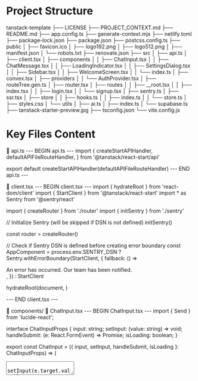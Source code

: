 
# Project Structure
tanstack-template
├── LICENSE
├── PROJECT_CONTEXT.md
├── README.md
├── app.config.ts
├── generate-context.mjs
├── netlify.toml
├── package-lock.json
├── package.json
├── postcss.config.ts
├── public
│   ├── favicon.ico
│   ├── logo192.png
│   ├── logo512.png
│   ├── manifest.json
│   └── robots.txt
├── renovate.json
├── src
│   ├── api.ts
│   ├── client.tsx
│   ├── components
│   │   ├── ChatInput.tsx
│   │   ├── ChatMessage.tsx
│   │   ├── LoadingIndicator.tsx
│   │   ├── SettingsDialog.tsx
│   │   ├── Sidebar.tsx
│   │   ├── WelcomeScreen.tsx
│   │   └── index.ts
│   ├── convex.tsx
│   ├── providers
│   │   └── AuthProvider.tsx
│   ├── routeTree.gen.ts
│   ├── router.tsx
│   ├── routes
│   │   ├── __root.tsx
│   │   ├── index.tsx
│   │   ├── login.tsx
│   │   └── signup.tsx
│   ├── sentry.ts
│   ├── ssr.tsx
│   ├── store
│   │   ├── hooks.ts
│   │   ├── index.ts
│   │   └── store.ts
│   ├── styles.css
│   └── utils
│       ├── ai.ts
│       ├── index.ts
│       └── supabase.ts
├── tanstack-starter-preview.jpg
├── tsconfig.json
└── vite.config.js


# Key Files Content
📄 api.ts
--- BEGIN api.ts ---
import {
  createStartAPIHandler,
  defaultAPIFileRouteHandler,
} from '@tanstack/react-start/api'

export default createStartAPIHandler(defaultAPIFileRouteHandler)
--- END api.ts ---

📄 client.tsx
--- BEGIN client.tsx ---
import { hydrateRoot } from 'react-dom/client'
import { StartClient } from '@tanstack/react-start'
import * as Sentry from '@sentry/react'

import { createRouter } from './router'
import { initSentry } from './sentry'

// Initialize Sentry (will be skipped if DSN is not defined)
initSentry()

const router = createRouter()

// Check if Sentry DSN is defined before creating error boundary
const AppComponent = process.env.SENTRY_DSN
  ? Sentry.withErrorBoundary(StartClient, {
      fallback: () => <div>An error has occurred. Our team has been notified.</div>,
    })
  : StartClient

hydrateRoot(document, <AppComponent router={router} />)

--- END client.tsx ---

📁 components/
  📄 ChatInput.tsx
  --- BEGIN ChatInput.tsx ---
import { Send } from 'lucide-react';

interface ChatInputProps {
  input: string;
  setInput: (value: string) => void;
  handleSubmit: (e: React.FormEvent) => Promise<void>;
  isLoading: boolean;
}

export const ChatInput = ({ 
  input, 
  setInput, 
  handleSubmit, 
  isLoading 
}: ChatInputProps) => (
  <div className="absolute bottom-0 right-0 border-t left-64 bg-gray-900/80 backdrop-blur-sm border-orange-500/10">
    <div className="w-full max-w-3xl px-4 py-3 mx-auto">
      <form onSubmit={handleSubmit}>
        <div className="relative">
          <textarea
            value={input}
            onChange={(e) => setInput(e.target.value)}
            onKeyDown={(e) => {
              if (e.key === 'Enter' && !e.shiftKey) {
                e.preventDefault()
                handleSubmit(e)
              }
            }}
            placeholder="Type something clever (or don't, we won't judge)..."
            className="w-full py-3 pl-4 pr-12 overflow-hidden text-sm text-white placeholder-gray-400 border rounded-lg shadow-lg resize-none border-orange-500/20 bg-gray-800/50 focus:outline-none focus:ring-2 focus:ring-orange-500/50 focus:border-transparent"
            rows={1}
            style={{ minHeight: '44px', maxHeight: '200px' }}
            onInput={(e) => {
              const target = e.target as HTMLTextAreaElement
              target.style.height = 'auto'
              target.style.height =
                Math.min(target.scrollHeight, 200) + 'px'
            }}
          />
          <button
            type="submit"
            disabled={!input.trim() || isLoading}
            className="absolute p-2 text-orange-500 transition-colors -translate-y-1/2 right-2 top-1/2 hover:text-orange-400 disabled:text-gray-500 focus:outline-none"
          >
            <Send className="w-4 h-4" />
          </button>
        </div>
      </form>
    </div>
  </div>
); 
  --- END ChatInput.tsx ---

  📄 ChatMessage.tsx
  --- BEGIN ChatMessage.tsx ---
import ReactMarkdown from 'react-markdown'
import rehypeRaw from 'rehype-raw'
import rehypeSanitize from 'rehype-sanitize'
import rehypeHighlight from 'rehype-highlight'
import type { Message } from '../utils/ai'

export const ChatMessage = ({ message }: { message: Message }) => (
  <div
    className={`py-6 ${
      message.role === 'assistant'
        ? 'bg-gradient-to-r from-orange-500/5 to-red-600/5'
        : 'bg-transparent'
    }`}
  >
    <div className="flex items-start w-full max-w-3xl gap-4 mx-auto">
      {message.role === 'assistant' ? (
        <div className="flex items-center justify-center flex-shrink-0 w-8 h-8 ml-4 text-sm font-medium text-white rounded-lg bg-gradient-to-r from-orange-500 to-red-600">
          AI
        </div>
      ) : (
        <div className="flex items-center justify-center flex-shrink-0 w-8 h-8 text-sm font-medium text-white bg-gray-700 rounded-lg">
          Y
        </div>
      )}
      <div className="flex-1 min-w-0 mr-4">
        <ReactMarkdown
          className="prose dark:prose-invert max-w-none"
          rehypePlugins={[
            rehypeRaw,
            rehypeSanitize,
            rehypeHighlight,
          ]}
        >
          {message.content}
        </ReactMarkdown>
      </div>
    </div>
  </div>
); 
  --- END ChatMessage.tsx ---

  📄 index.ts
  --- BEGIN index.ts ---
export { ChatMessage } from './ChatMessage';
export { LoadingIndicator } from './LoadingIndicator';
export { ChatInput } from './ChatInput';
export { Sidebar } from './Sidebar';
export { WelcomeScreen } from './WelcomeScreen';
export { SettingsDialog } from './SettingsDialog'; 
  --- END index.ts ---

  📄 LoadingIndicator.tsx
  --- BEGIN LoadingIndicator.tsx ---
export const LoadingIndicator = () => (
  <div className="px-6 py-6 bg-gradient-to-r from-orange-500/5 to-red-600/5">
    <div className="flex items-start w-full max-w-3xl gap-4 mx-auto">
      <div className="relative flex-shrink-0 w-8 h-8">
        <div className="absolute inset-0 rounded-lg bg-gradient-to-r from-orange-500 via-red-500 to-orange-500 animate-[spin_2s_linear_infinite]"></div>
        <div className="absolute inset-[2px] rounded-lg bg-gray-900 flex items-center justify-center">
          <div className="relative flex items-center justify-center w-full h-full rounded-lg bg-gradient-to-r from-orange-500 to-red-600">
            <div className="absolute inset-0 rounded-lg bg-gradient-to-r from-orange-500 to-red-600 animate-pulse"></div>
            <span className="relative z-10 text-sm font-medium text-white">
              AI
            </span>
          </div>
        </div>
      </div>
      <div className="flex items-center gap-3">
        <div className="text-lg font-medium text-gray-400">
          Thinking
        </div>
        <div className="flex gap-2">
          <div
            className="w-2 h-2 rounded-full bg-orange-500 animate-[bounce_0.8s_infinite]"
            style={{ animationDelay: '0ms' }}
          ></div>
          <div
            className="w-2 h-2 rounded-full bg-orange-500 animate-[bounce_0.8s_infinite]"
            style={{ animationDelay: '200ms' }}
          ></div>
          <div
            className="w-2 h-2 rounded-full bg-orange-500 animate-[bounce_0.8s_infinite]"
            style={{ animationDelay: '400ms' }}
          ></div>
        </div>
      </div>
    </div>
  </div>
); 
  --- END LoadingIndicator.tsx ---

  📄 SettingsDialog.tsx
  --- BEGIN SettingsDialog.tsx ---
// 📄 components/SettingsDialog.tsx
import { useState, useEffect } from 'react'
import { PlusCircle, Trash2 } from 'lucide-react'
import { usePrompts, useSettings } from '../store/hooks' // Импортируем новые хуки
import { actions, type UserSettings } from '../store' // Нужны actions для мгновенного обновления UI

interface SettingsDialogProps {
  isOpen: boolean
  onClose: () => void
}

export function SettingsDialog({ isOpen, onClose }: SettingsDialogProps) {
  const [promptForm, setPromptForm] = useState({ name: '', content: '' })
  const [isAddingPrompt, setIsAddingPrompt] = useState(false)

  // --- ИЗМЕНЕНИЯ: Используем новые хуки ---
  const { prompts, createPrompt, deletePrompt, setPromptActive, loadPrompts } = usePrompts();
  const { settings, updateSettings, loadSettings } = useSettings();

  // Загружаем данные при открытии диалога
  useEffect(() => {
    if (isOpen) {
      loadPrompts();
      loadSettings();
    }
  }, [isOpen, loadPrompts, loadSettings]);

  const handleAddPrompt = async () => {
    if (!promptForm.name.trim() || !promptForm.content.trim()) return
    await createPrompt(promptForm.name, promptForm.content)
    setPromptForm({ name: '', content: '' })
    setIsAddingPrompt(false)
  }

  const handleClose = () => {
    onClose()
    setIsAddingPrompt(false)
    setPromptForm({ name: '', content: '' })
  }

  // --- ИЗМЕНЕНИЕ: Ждем загрузки настроек ---
  if (!isOpen || !settings) return null

  return (
    <div className="fixed inset-0 z-50 flex items-center justify-center bg-black/50 backdrop-blur-sm" onClick={(e) => {
      if (e.target === e.currentTarget) handleClose()
    }}>
      <div className="bg-gray-800 rounded-lg shadow-xl max-w-2xl w-full mx-4 max-h-[90vh] overflow-y-auto" onClick={e => e.stopPropagation()}>
        <div className="p-6">
          <div className="flex items-center justify-between mb-4">
            <h2 className="text-2xl font-semibold text-white">Settings</h2>
            <button onClick={handleClose} className="text-gray-400 hover:text-white focus:outline-none">
              <svg className="w-6 h-6" fill="none" stroke="currentColor" viewBox="0 0 24 24"><path strokeLinecap="round" strokeLinejoin="round" strokeWidth={2} d="M6 18L18 6M6 6l12 12" /></svg>
            </button>
          </div>
          
          <div className="space-y-6">
            {/* --- НОВЫЙ БЛОК: ОБЩИЕ НАСТРОЙКИ --- */}
            <div className="space-y-4">
                <h3 className="text-lg font-medium text-white">General Settings</h3>
                <div className="p-3 rounded-lg bg-gray-700/50">
                <label htmlFor="model-select" className="block text-sm font-medium text-gray-300 mb-2">AI Model</label>
                <select
                    id="model-select"
                    value={settings.model}
                    onChange={(e) => updateSettings({ model: e.target.value as UserSettings['model'] })}
                    className="w-full px-3 py-2 text-sm text-white bg-gray-700 border border-gray-600 rounded-lg focus:border-orange-500 focus:ring-1 focus:ring-orange-500"
                >
                    <option value="gemini-1.5-flash">Gemini 2.5 Flash (Fast & Cost-Effective)</option>
                    <option value="gemini-1.5-pro">Gemini 2.5 Pro (Advanced & Powerful)</option>
                </select>
                </div>
                <div className="p-3 rounded-lg bg-gray-700/50">
                <label htmlFor="system-instruction" className="block text-sm font-medium text-gray-300 mb-2">System Instruction</label>
                <textarea
                    id="system-instruction"
                    value={settings.system_instruction}
                    onChange={(e) => actions.setSettings({ ...settings, system_instruction: e.target.value })}
                    onBlur={(e) => updateSettings({ system_instruction: e.target.value })}
                    placeholder="e.g., You are a helpful assistant that speaks like a pirate."
                    className="w-full h-32 px-3 py-2 text-sm text-white bg-gray-700 border border-gray-600 rounded-lg focus:border-orange-500 focus:ring-1 focus:ring-orange-500"
                />
                <p className="text-xs text-gray-400 mt-1">This is the base instruction for the AI. An active prompt (if any) will be added to this.</p>
                </div>
            </div>

            {/* Prompts Management */}
            <div className="space-y-2">
              <div className="flex items-center justify-between mb-4">
                <h3 className="text-lg font-medium text-white">Custom Prompts</h3>
                <button onClick={() => setIsAddingPrompt(true)} className="flex items-center gap-2 px-3 py-1.5 text-sm font-medium text-white bg-gradient-to-r from-orange-500 to-red-600 rounded-lg hover:opacity-90 focus:outline-none focus:ring-2 focus:ring-orange-500">
                  <PlusCircle className="w-4 h-4" /> Add Prompt
                </button>
              </div>

              {isAddingPrompt && ( /* ...форма добавления промпта без изменений в JSX... */
                <div className="p-3 mb-4 space-y-3 rounded-lg bg-gray-700/50">
                  <input type="text" value={promptForm.name} onChange={(e) => setPromptForm(prev => ({ ...prev, name: e.target.value }))} placeholder="Prompt name..." className="w-full px-3 py-2 text-sm text-white bg-gray-700 border border-gray-600 rounded-lg focus:border-orange-500 focus:ring-1 focus:ring-orange-500" />
                  <textarea value={promptForm.content} onChange={(e) => setPromptForm(prev => ({ ...prev, content: e.target.value }))} placeholder="Enter prompt content..." className="w-full h-32 px-3 py-2 text-sm text-white bg-gray-700 border border-gray-600 rounded-lg focus:border-orange-500 focus:ring-1 focus:ring-orange-500" />
                  <div className="flex justify-end gap-2">
                    <button onClick={() => setIsAddingPrompt(false)} className="px-3 py-1.5 text-sm font-medium text-gray-300 hover:text-white focus:outline-none">Cancel</button>
                    <button onClick={handleAddPrompt} className="px-3 py-1.5 text-sm font-medium text-white bg-gradient-to-r from-orange-500 to-red-600 rounded-lg hover:opacity-90 focus:outline-none focus:ring-2 focus:ring-orange-500">Save Prompt</button>
                  </div>
                </div>
              )}

              <div className="space-y-2">
                {prompts.map((prompt) => (
                  <div key={prompt.id} className="flex items-center justify-between p-3 rounded-lg bg-gray-700/50">
                    <div className="flex-1 min-w-0 mr-4">
                      <h4 className="text-sm font-medium text-white truncate">{prompt.name}</h4>
                      <p className="text-xs text-gray-400 truncate">{prompt.content}</p>
                    </div>
                    <div className="flex items-center gap-2">
                      <label className="relative inline-flex items-center cursor-pointer">
                        <input type="checkbox" className="sr-only peer" checked={prompt.is_active} onChange={() => setPromptActive(prompt.id, !prompt.is_active)} />
                        <div className="w-11 h-6 bg-gray-700 peer-focus:outline-none rounded-full peer peer-checked:after:translate-x-full rtl:peer-checked:after:-translate-x-full peer-checked:after:border-white after:content-[''] after:absolute after:top-[2px] after:start-[2px] after:bg-white after:border-gray-300 after:border after:rounded-full after:h-5 after:w-5 after:transition-all peer-checked:bg-orange-500"></div>
                      </label>
                      <button onClick={() => deletePrompt(prompt.id)} className="p-1 text-gray-400 hover:text-red-500">
                        <Trash2 className="w-4 h-4" />
                      </button>
                    </div>
                  </div>
                ))}
              </div>
              <p className="text-xs text-gray-400">Manage custom prompts. Activating one will automatically deactivate others.</p>
            </div>
          </div>

          <div className="flex justify-end gap-3 mt-6">
            <button onClick={handleClose} className="px-4 py-2 text-sm font-medium text-white rounded-lg bg-gradient-to-r from-orange-500 to-red-600 hover:opacity-90 focus:outline-none focus:ring-2 focus:ring-orange-500">Close</button>
          </div>
        </div>
      </div>
    </div>
  )
}
  --- END SettingsDialog.tsx ---

  📄 Sidebar.tsx
  --- BEGIN Sidebar.tsx ---
import { PlusCircle, MessageCircle, Trash2, Edit2 } from 'lucide-react';

interface SidebarProps {
  conversations: Array<{ id: string; title: string }>;
  currentConversationId: string | null;
  handleNewChat: () => void;
  setCurrentConversationId: (id: string) => void;
  handleDeleteChat: (id: string) => void;
  editingChatId: string | null;
  setEditingChatId: (id: string | null) => void;
  editingTitle: string;
  setEditingTitle: (title: string) => void;
  handleUpdateChatTitle: (id: string, title: string) => void;
}

export const Sidebar = ({ 
  conversations, 
  currentConversationId, 
  handleNewChat, 
  setCurrentConversationId, 
  handleDeleteChat, 
  editingChatId, 
  setEditingChatId, 
  editingTitle, 
  setEditingTitle, 
  handleUpdateChatTitle 
}: SidebarProps) => (
  <div className="flex flex-col w-64 bg-gray-800 border-r border-gray-700">
    <div className="p-4 border-b border-gray-700">
      <button
        onClick={handleNewChat}
        className="flex items-center justify-center w-full gap-2 px-3 py-2 text-sm font-medium text-white rounded-lg bg-gradient-to-r from-orange-500 to-red-600 hover:opacity-90 focus:outline-none focus:ring-2 focus:ring-orange-500"
      >
        <PlusCircle className="w-4 h-4" />
        New Chat
      </button>
    </div>

    {/* Chat List */}
    <div className="flex-1 overflow-y-auto">
      {conversations.map((chat) => (
        <div
          key={chat.id}
          className={`group flex items-center gap-3 px-3 py-2 cursor-pointer hover:bg-gray-700/50 ${
            chat.id === currentConversationId ? 'bg-gray-700/50' : ''
          }`}
          onClick={() => setCurrentConversationId(chat.id)}
        >
          <MessageCircle className="w-4 h-4 text-gray-400" />
          {editingChatId === chat.id ? (
            <input
              type="text"
              value={editingTitle}
              onChange={(e) => setEditingTitle(e.target.value)}
              onFocus={(e) => e.target.select()}
              onBlur={() => {
                if (editingTitle.trim()) {
                  handleUpdateChatTitle(chat.id, editingTitle)
                }
                setEditingChatId(null)
                setEditingTitle('')
              }}
              onKeyDown={(e) => {
                if (e.key === 'Enter' && editingTitle.trim()) {
                  handleUpdateChatTitle(chat.id, editingTitle)
                } else if (e.key === 'Escape') {
                  setEditingChatId(null)
                  setEditingTitle('')
                }
              }}
              className="flex-1 text-sm text-white bg-transparent focus:outline-none"
              autoFocus
            />
          ) : (
            <span className="flex-1 text-sm text-gray-300 truncate">
              {chat.title}
            </span>
          )}
          <div className="items-center hidden gap-1 group-hover:flex">
            <button
              onClick={(e) => {
                e.stopPropagation()
                setEditingChatId(chat.id)
                setEditingTitle(chat.title)
              }}
              className="p-1 text-gray-400 hover:text-white"
            >
              <Edit2 className="w-3 h-3" />
            </button>
            <button
              onClick={(e) => {
                e.stopPropagation()
                handleDeleteChat(chat.id)
              }}
              className="p-1 text-gray-400 hover:text-red-500"
            >
              <Trash2 className="w-3 h-3" />
            </button>
          </div>
        </div>
      ))}
    </div>
  </div>
); 
  --- END Sidebar.tsx ---

  📄 WelcomeScreen.tsx
  --- BEGIN WelcomeScreen.tsx ---
import { Send } from 'lucide-react';

interface WelcomeScreenProps {
  input: string;
  setInput: (value: string) => void;
  handleSubmit: (e: React.FormEvent) => Promise<void>;
  isLoading: boolean;
}

export const WelcomeScreen = ({ 
  input, 
  setInput, 
  handleSubmit, 
  isLoading 
}: WelcomeScreenProps) => (
  <div className="flex items-center justify-center flex-1 px-4">
    <div className="w-full max-w-3xl mx-auto text-center">
      <h1 className="mb-4 text-6xl font-bold text-transparent uppercase bg-gradient-to-r from-orange-500 to-red-600 bg-clip-text">
        <span className="text-white">AI</span> Chat
      </h1>
      <p className="w-2/3 mx-auto mb-6 text-lg text-gray-400">
        Вы можете спросить меня о чем угодно, у меня может быть хороший ответ,
         а может и не быть, но вы все равно можете спросить.
      </p>
      <form onSubmit={handleSubmit}>
        <div className="relative max-w-xl mx-auto">
          <textarea
            value={input}
            onChange={(e) => setInput(e.target.value)}
            onKeyDown={(e) => {
              if (e.key === 'Enter' && !e.shiftKey) {
                e.preventDefault()
                handleSubmit(e)
              }
            }}
            placeholder="Напишите что-нибудь умное (или не пишите, мы не будем судить)..."
            className="w-full py-3 pl-4 pr-12 overflow-hidden text-sm text-white placeholder-gray-400 border rounded-lg resize-none border-orange-500/20 bg-gray-800/50 focus:outline-none focus:ring-2 focus:ring-orange-500/50 focus:border-transparent"
            rows={1}
            style={{ minHeight: '88px' }}
          />
          <button
            type="submit"
            disabled={!input.trim() || isLoading}
            className="absolute p-2 text-orange-500 transition-colors -translate-y-1/2 right-2 top-1/2 hover:text-orange-400 disabled:text-gray-500 focus:outline-none"
          >
            <Send className="w-4 h-4" />
          </button>
        </div>
      </form>
    </div>
  </div>
); 
  --- END WelcomeScreen.tsx ---

📄 convex.tsx
--- BEGIN convex.tsx ---
import type { ReactNode } from 'react';
import { ConvexProvider, ConvexReactClient } from 'convex/react';

// Get the Convex URL from environment variables
const convexUrl = import.meta.env.VITE_CONVEX_URL as string | undefined;

// Initialize the Convex client only if URL is provided
const convex = convexUrl ? new ConvexReactClient(convexUrl) : null;

export function ConvexClientProvider({ children }: { children: ReactNode }) {
  // If no Convex URL is provided, just render the children without the ConvexProvider
  if (!convex) {
    console.warn('No Convex URL provided. Skipping Convex integration.');
    return <>{children}</>;
  }
  
  // Otherwise, wrap children with ConvexProvider
  return <ConvexProvider client={convex}>{children}</ConvexProvider>;
}
--- END convex.tsx ---

📁 providers/
  📄 AuthProvider.tsx
  --- BEGIN AuthProvider.tsx ---
import { createContext, useContext, useEffect, useState } from 'react'
import { supabase } from '../utils/supabase'
import type { AuthChangeEvent, Session, User } from '@supabase/supabase-js'

type AuthContextType = {
  user: User | null;
  session: Session | null;
  isLoading: boolean;
};

const AuthContext = createContext<AuthContextType>({
  user: null,
  session: null,
  isLoading: true,
});

export function AuthProvider({ children }: { children: React.ReactNode }) {
  const [user, setUser] = useState<User | null>(null)
  const [session, setSession] = useState<Session | null>(null)
  const [isLoading, setIsLoading] = useState(true)

  useEffect(() => {
    const { data: { subscription } } = supabase.auth.onAuthStateChange(
      (_event: AuthChangeEvent, session: Session | null) => {
        setSession(session)
        setUser(session?.user ?? null)
        setIsLoading(false)
      }
    );

    // Получаем начальную сессию
    supabase.auth.getSession().then(({ data: { session } }) => {
        setSession(session)
        setUser(session?.user ?? null)
        setIsLoading(false)
    })

    return () => {
      subscription.unsubscribe();
    };
  }, []);

  const value = {
    user,
    session,
    isLoading,
  };

  return <AuthContext.Provider value={value}>{children}</AuthContext.Provider>;
}

export const useAuth = () => {
  const context = useContext(AuthContext);
  if (context === undefined) {
    throw new Error('useAuth must be used within an AuthProvider');
  }
  return context;
};
  --- END AuthProvider.tsx ---

📄 router.tsx
--- BEGIN router.tsx ---
import { createRouter as createTanstackRouter } from '@tanstack/react-router'

// Import the generated route tree
import { routeTree } from './routeTree.gen'

import './styles.css'

// Create a new router instance
export const createRouter = () => {
  const router = createTanstackRouter({
    routeTree,
    scrollRestoration: true,
  })
  return router
}

const router = createRouter()

// Register the router instance for type safety
declare module '@tanstack/react-router' {
  interface Register {
    router: typeof router
  }
}

--- END router.tsx ---

📁 routes/
  📄 index.tsx
  --- BEGIN index.tsx ---
// 📄 routes/index.tsx
import { createFileRoute, redirect, useNavigate } from '@tanstack/react-router'
import { useEffect, useState, useRef, useCallback, useMemo } from 'react'
import { Settings } from 'lucide-react'
import {
  SettingsDialog,
  ChatMessage,
  LoadingIndicator,
  ChatInput,
  Sidebar,
  WelcomeScreen,
} from '../components'
import { useConversations, usePrompts, useSettings, useAppState } from '../store'
import { genAIResponse, type Message } from '../utils'
import { supabase } from '../utils/supabase'
import { useAuth } from '../providers/AuthProvider'

// --- Защита маршрута (без изменений) ---
export const Route = createFileRoute('/')({
  beforeLoad: async () => {
    const { data: { session } } = await supabase.auth.getSession()
    if (!session) { throw redirect({ to: '/login' }) }
  },
  component: Home,
})

function Home() {
  const navigate = useNavigate()
  const { user } = useAuth()

  const { conversations, loadConversations, createNewConversation, updateConversationTitle, deleteConversation, addMessage, setCurrentConversationId, currentConversationId, currentConversation } = useConversations()
  const { isLoading, setLoading } = useAppState()
  const { settings, loadSettings } = useSettings()
  const { activePrompt, loadPrompts } = usePrompts()

  useEffect(() => {
    if (user) {
      loadConversations()
      loadPrompts()
      loadSettings()
    }
  }, [user, loadConversations, loadPrompts, loadSettings])

  const messages = useMemo(() => currentConversation?.messages || [], [currentConversation])
  
  const [input, setInput] = useState('')
  const [editingChatId, setEditingChatId] = useState<string | null>(null)
  const [editingTitle, setEditingTitle] = useState('')
  const [isSettingsOpen, setIsSettingsOpen] = useState(false)
  const messagesContainerRef = useRef<HTMLDivElement>(null)
  const [pendingMessage, setPendingMessage] = useState<Message | null>(null)
  const [error, setError] = useState<string | null>(null)

  const scrollToBottom = useCallback(() => {
    if (messagesContainerRef.current) {
      messagesContainerRef.current.scrollTop = messagesContainerRef.current.scrollHeight
    }
  }, [])
  
  useEffect(() => { scrollToBottom() }, [messages, isLoading, scrollToBottom])
  
  const createTitleFromInput = useCallback((text: string) => {
    const words = text.trim().split(/\s+/)
    const firstThreeWords = words.slice(0, 3).join(' ')
    return firstThreeWords + (words.length > 3 ? '...' : '')
  }, [])

  const processAIResponse = useCallback(
    async (conversationId: string, userMessage: Message) => {
      if (!settings) {
        setError("User settings not loaded. Please try again.");
        return;
      }

      try {
        const response = await genAIResponse({
          data: {
            messages: [...messages, userMessage],
            model: settings.model,
            mainSystemInstruction: settings.system_instruction,
            activePromptContent: activePrompt?.content,
          },
        })

        if (!response.body) throw new Error('No response body')

        const reader = response.body.getReader()
        const decoder = new TextDecoder()
        let done = false
        let newMessage: Message = { id: (Date.now() + 1).toString(), role: 'assistant' as const, content: '' }
        while (!done) {
          const { value, done: readerDone } = await reader.read()
          done = readerDone
          if (value) {
            const rawText = decoder.decode(value, { stream: true })
            rawText.replace(/}\{/g, '}\n{').split('\n').forEach((chunkStr) => {
              if (chunkStr) {
                try {
                  const parsed = JSON.parse(chunkStr)
                  if (parsed.text) {
                    newMessage = { ...newMessage, content: newMessage.content + parsed.text, }
                    setPendingMessage({ ...newMessage })
                  }
                } catch (e) { /* ignore */ }
              }
            })
          }
        }
        setPendingMessage(null)
        if (newMessage.content.trim()) { await addMessage(conversationId, newMessage) }
        
      } catch (error) {
        console.error('Error in AI response:', error)
        const errorMessage: Message = { id: (Date.now() + 1).toString(), role: 'assistant' as const, content: 'Sorry, I encountered an error generating a response.' }
        await addMessage(conversationId, errorMessage)
      }
    },
    [messages, addMessage, settings, activePrompt],
  )

  // --- ИСПРАВЛЕННАЯ ФУНКЦИЯ handleSubmit ---
  const handleSubmit = useCallback(
    async (e: React.FormEvent) => {
      e.preventDefault()
      if (!input.trim() || isLoading) return

      const currentInput = input
      setInput('')
      setLoading(true)
      setError(null)

      const conversationTitle = createTitleFromInput(currentInput)
      const userMessage: Message = {
        id: Date.now().toString(),
        role: 'user' as const,
        content: currentInput.trim(),
      }

      try {
        let conversationId = currentConversationId

        // Если это новый чат
        if (!conversationId) {
          const newConvId = await createNewConversation(conversationTitle)
          if (newConvId) {
            conversationId = newConvId
          }
        }
        
        // --- ИСПРАВЛЕНИЕ ---
        // Добавляем проверку, что ID чата существует, прежде чем продолжать
        if (!conversationId) {
          throw new Error('Failed to create or find conversation ID.')
        }

        // Теперь мы уверены, что conversationId - это строка
        await addMessage(conversationId, userMessage)
        await processAIResponse(conversationId, userMessage)

      } catch (error) {
        console.error('Error in handleSubmit:', error)
        setError(error instanceof Error ? error.message : 'An unexpected error occurred.')
      } finally {
        setLoading(false)
      }
    },
    [
      input,
      isLoading,
      currentConversationId,
      createNewConversation,
      addMessage,
      processAIResponse,
      setLoading,
      createTitleFromInput,
    ],
  )

  const handleNewChat = useCallback(() => { setCurrentConversationId(null) }, [setCurrentConversationId])
  const handleDeleteChat = useCallback(async (id: string) => { await deleteConversation(id) }, [deleteConversation])
  const handleUpdateChatTitle = useCallback(async (id: string, title: string) => { await updateConversationTitle(id, title); setEditingChatId(null); setEditingTitle(''); }, [updateConversationTitle])
  const handleLogout = async () => { await supabase.auth.signOut(); navigate({ to: '/login' }) }

  return (
    <div className="relative flex h-screen bg-gray-900">
      <div className="absolute z-50 top-5 right-5 flex gap-2">
        <button onClick={handleLogout} className="px-3 py-2 text-sm text-white bg-gray-700 rounded-lg hover:bg-gray-600">Logout</button>
        <button onClick={() => setIsSettingsOpen(true)} className="flex items-center justify-center w-10 h-10 text-white transition-opacity rounded-full bg-gradient-to-r from-orange-500 to-red-600 hover:opacity-90 focus:outline-none focus:ring-2 focus:ring-orange-500"><Settings className="w-5 h-5" /></button>
      </div>

      <Sidebar conversations={conversations} currentConversationId={currentConversationId} handleNewChat={handleNewChat} setCurrentConversationId={setCurrentConversationId} handleDeleteChat={handleDeleteChat} editingChatId={editingChatId} setEditingChatId={setEditingChatId} editingTitle={editingTitle} setEditingTitle={setEditingTitle} handleUpdateChatTitle={handleUpdateChatTitle} />

      <div className="flex flex-col flex-1">
        {error && <p className="w-full max-w-3xl p-4 mx-auto font-bold text-orange-500">{error}</p>}
        {currentConversationId ? (
          <>
            <div ref={messagesContainerRef} className="flex-1 pb-24 overflow-y-auto">
              <div className="w-full max-w-3xl px-4 mx-auto">
                {[...messages, pendingMessage].filter((message): message is Message => message !== null).map((message) => <ChatMessage key={message.id} message={message} />)}
                {isLoading && <LoadingIndicator />}
              </div>
            </div>
            <ChatInput input={input} setInput={setInput} handleSubmit={handleSubmit} isLoading={isLoading} />
          </>
        ) : (
          <WelcomeScreen input={input} setInput={setInput} handleSubmit={handleSubmit} isLoading={isLoading} />
        )}
      </div>

      <SettingsDialog isOpen={isSettingsOpen} onClose={() => setIsSettingsOpen(false)} />
    </div>
  )
}
  --- END index.tsx ---

  📄 login.tsx
  --- BEGIN login.tsx ---
import { createFileRoute, useNavigate, Link } from '@tanstack/react-router'
import { useState } from 'react'
import { supabase } from '../utils/supabase'

export const Route = createFileRoute('/login')({
  component: LoginComponent,
})

function LoginComponent() {
  const navigate = useNavigate()
  const [email, setEmail] = useState('')
  const [password, setPassword] = useState('')
  const [error, setError] = useState<string | null>(null)
  const [loading, setLoading] = useState(false)

  const handleLogin = async (e: React.FormEvent) => {
    e.preventDefault()
    setLoading(true)
    setError(null)
    const { error } = await supabase.auth.signInWithPassword({ email, password })
    if (error) {
      setError(error.message)
    } else {
      navigate({ to: '/' })
    }
    setLoading(false)
  }

  return (
    <div className="flex items-center justify-center min-h-screen bg-gray-900 text-white">
      <div className="w-full max-w-md p-8 space-y-6 bg-gray-800 rounded-lg shadow-lg">
        <h2 className="text-2xl font-bold text-center">Login</h2>
        <form onSubmit={handleLogin} className="space-y-6">
          <input
            type="email"
            placeholder="Email"
            value={email}
            onChange={(e) => setEmail(e.target.value)}
            className="w-full px-4 py-2 bg-gray-700 border border-gray-600 rounded-md focus:outline-none focus:ring-2 focus:ring-orange-500"
            required
          />
          <input
            type="password"
            placeholder="Password"
            value={password}
            onChange={(e) => setPassword(e.target.value)}
            className="w-full px-4 py-2 bg-gray-700 border border-gray-600 rounded-md focus:outline-none focus:ring-2 focus:ring-orange-500"
            required
          />
          <button type="submit" disabled={loading} className="w-full px-4 py-2 font-bold text-white bg-orange-600 rounded-md hover:bg-orange-700 disabled:bg-gray-500">
            {loading ? 'Logging in...' : 'Login'}
          </button>
          {error && <p className="text-red-500 text-center">{error}</p>}
        </form>
        <p className="text-center">
          Don't have an account?{' '}
          <Link to="/signup" className="text-orange-400 hover:underline">
            Sign up
          </Link>
        </p>
      </div>
    </div>
  )
}
  --- END login.tsx ---

  📄 signup.tsx
  --- BEGIN signup.tsx ---
import { createFileRoute, useNavigate, Link } from '@tanstack/react-router'
import { useState } from 'react'
import { supabase } from '../utils/supabase'

export const Route = createFileRoute('/signup')({
  component: SignupComponent,
})

function SignupComponent() {
  const navigate = useNavigate()
  const [email, setEmail] = useState('')
  const [password, setPassword] = useState('')
  const [error, setError] = useState<string | null>(null)
  const [message, setMessage] = useState<string | null>(null)
  const [loading, setLoading] = useState(false)

  const handleSignup = async (e: React.FormEvent) => {
    e.preventDefault()
    setLoading(true)
    setError(null)
    setMessage(null)
    const { error } = await supabase.auth.signUp({ email, password })
    if (error) {
      setError(error.message)
    } else {
      setMessage('Registration successful! Please login.')
      // navigate({ to: '/login' }) // Можно перенаправить сразу
    }
    setLoading(false)
  }

  return (
    <div className="flex items-center justify-center min-h-screen bg-gray-900 text-white">
      <div className="w-full max-w-md p-8 space-y-6 bg-gray-800 rounded-lg shadow-lg">
        <h2 className="text-2xl font-bold text-center">Sign Up</h2>
        <form onSubmit={handleSignup} className="space-y-6">
          <input
            type="email"
            placeholder="Email"
            value={email}
            onChange={(e) => setEmail(e.target.value)}
            className="w-full px-4 py-2 bg-gray-700 border border-gray-600 rounded-md focus:outline-none focus:ring-2 focus:ring-orange-500"
            required
          />
          <input
            type="password"
            placeholder="Password"
            value={password}
            onChange={(e) => setPassword(e.target.value)}
            className="w-full px-4 py-2 bg-gray-700 border border-gray-600 rounded-md focus:outline-none focus:ring-2 focus:ring-orange-500"
            required
          />
          <button type="submit" disabled={loading} className="w-full px-4 py-2 font-bold text-white bg-orange-600 rounded-md hover:bg-orange-700 disabled:bg-gray-500">
            {loading ? 'Signing up...' : 'Sign Up'}
          </button>
          {error && <p className="text-red-500 text-center">{error}</p>}
          {message && <p className="text-green-500 text-center">{message}</p>}
        </form>
        <p className="text-center">
          Already have an account?{' '}
          <Link to="/login" className="text-orange-400 hover:underline">
            Login
          </Link>
        </p>
      </div>
    </div>
  )
}
  --- END signup.tsx ---

  📄 __root.tsx
  --- BEGIN __root.tsx ---
import {
  createRootRoute,
  Outlet,
  HeadContent,
  Scripts,
} from '@tanstack/react-router'
import { TanStackRouterDevtools } from '@tanstack/router-devtools'
// Убираем Convex, добавляем наш AuthProvider
import { AuthProvider } from '../providers/AuthProvider' 

import appCss from '../styles.css?url'

export const Route = createRootRoute({
  head: () => ({
    meta: [
      { charSet: 'utf-8' },
      { name: 'viewport', content: 'width=device-width, initial-scale=1' },
      { title: 'AI Chat (Supabase & Gemini)' }, // Можете поменять заголовок
    ],
    links: [{ rel: 'stylesheet', href: appCss }],
  }),
  // Компонент верхнего уровня остается без изменений, он вызывает RootDocument
  component: () => (
    <RootDocument>
      <Outlet />
      <TanStackRouterDevtools />
    </RootDocument>
  ),
})

function RootDocument({ children }: { children: React.ReactNode }) {
  return (
    <html>
      <head>
        <HeadContent />
      </head>
      <body>
        {/* Оборачиваем все дочерние компоненты в AuthProvider */}
        <AuthProvider>
          {children}
        </AuthProvider>
        <Scripts />
      </body>
    </html>
  )
}
  --- END __root.tsx ---

📄 routeTree.gen.ts
--- BEGIN routeTree.gen.ts ---
/* eslint-disable */

// @ts-nocheck

// noinspection JSUnusedGlobalSymbols

// This file was automatically generated by TanStack Router.
// You should NOT make any changes in this file as it will be overwritten.
// Additionally, you should also exclude this file from your linter and/or formatter to prevent it from being checked or modified.

// Import Routes

import { Route as rootRoute } from './routes/__root'
import { Route as SignupImport } from './routes/signup'
import { Route as LoginImport } from './routes/login'
import { Route as IndexImport } from './routes/index'

// Create/Update Routes

const SignupRoute = SignupImport.update({
  id: '/signup',
  path: '/signup',
  getParentRoute: () => rootRoute,
} as any)

const LoginRoute = LoginImport.update({
  id: '/login',
  path: '/login',
  getParentRoute: () => rootRoute,
} as any)

const IndexRoute = IndexImport.update({
  id: '/',
  path: '/',
  getParentRoute: () => rootRoute,
} as any)

// Populate the FileRoutesByPath interface

declare module '@tanstack/react-router' {
  interface FileRoutesByPath {
    '/': {
      id: '/'
      path: '/'
      fullPath: '/'
      preLoaderRoute: typeof IndexImport
      parentRoute: typeof rootRoute
    }
    '/login': {
      id: '/login'
      path: '/login'
      fullPath: '/login'
      preLoaderRoute: typeof LoginImport
      parentRoute: typeof rootRoute
    }
    '/signup': {
      id: '/signup'
      path: '/signup'
      fullPath: '/signup'
      preLoaderRoute: typeof SignupImport
      parentRoute: typeof rootRoute
    }
  }
}

// Create and export the route tree

export interface FileRoutesByFullPath {
  '/': typeof IndexRoute
  '/login': typeof LoginRoute
  '/signup': typeof SignupRoute
}

export interface FileRoutesByTo {
  '/': typeof IndexRoute
  '/login': typeof LoginRoute
  '/signup': typeof SignupRoute
}

export interface FileRoutesById {
  __root__: typeof rootRoute
  '/': typeof IndexRoute
  '/login': typeof LoginRoute
  '/signup': typeof SignupRoute
}

export interface FileRouteTypes {
  fileRoutesByFullPath: FileRoutesByFullPath
  fullPaths: '/' | '/login' | '/signup'
  fileRoutesByTo: FileRoutesByTo
  to: '/' | '/login' | '/signup'
  id: '__root__' | '/' | '/login' | '/signup'
  fileRoutesById: FileRoutesById
}

export interface RootRouteChildren {
  IndexRoute: typeof IndexRoute
  LoginRoute: typeof LoginRoute
  SignupRoute: typeof SignupRoute
}

const rootRouteChildren: RootRouteChildren = {
  IndexRoute: IndexRoute,
  LoginRoute: LoginRoute,
  SignupRoute: SignupRoute,
}

export const routeTree = rootRoute
  ._addFileChildren(rootRouteChildren)
  ._addFileTypes<FileRouteTypes>()

/* ROUTE_MANIFEST_START
{
  "routes": {
    "__root__": {
      "filePath": "__root.tsx",
      "children": [
        "/",
        "/login",
        "/signup"
      ]
    },
    "/": {
      "filePath": "index.tsx"
    },
    "/login": {
      "filePath": "login.tsx"
    },
    "/signup": {
      "filePath": "signup.tsx"
    }
  }
}
ROUTE_MANIFEST_END */

--- END routeTree.gen.ts ---

📄 sentry.ts
--- BEGIN sentry.ts ---
import * as Sentry from '@sentry/react';

export function initSentry() {
  // Skip Sentry initialization if DSN is not defined
  if (!import.meta.env.VITE_SENTRY_DSN) {
    console.log('Sentry DSN not found. Skipping Sentry initialization.');
    return;
  }

  Sentry.init({
    dsn: import.meta.env.VITE_SENTRY_DSN,
    integrations: [
      Sentry.browserTracingIntegration(),
      Sentry.replayIntegration({
        maskAllText: false,
        blockAllMedia: false,
      }),
    ],
    // Performance Monitoring
    tracesSampleRate: import.meta.env.PROD ? 0.1 : 1.0,
    // Session Replay
    replaysSessionSampleRate: 0.1,
    replaysOnErrorSampleRate: 1.0,
    environment: import.meta.env.MODE,
  });
}
--- END sentry.ts ---

📄 ssr.tsx
--- BEGIN ssr.tsx ---
import {
  createStartHandler,
  defaultStreamHandler,
} from '@tanstack/react-start/server'
import { getRouterManifest } from '@tanstack/react-start/router-manifest'
import * as Sentry from '@sentry/react'

import { createRouter } from './router'
import { initSentry } from './sentry'

// Initialize Sentry in SSR context (will be skipped if DSN is not defined)
initSentry()

// Define a stream handler based on Sentry availability
let streamHandler = defaultStreamHandler;

// Only wrap with Sentry if DSN is available
if (process.env.SENTRY_DSN) {
  const originalHandler = defaultStreamHandler;
  
  streamHandler = async (options) => {
    try {
      return await originalHandler(options);
    } catch (error) {
      Sentry.captureException(error);
      throw error;
    }
  };
}

export default createStartHandler({
  createRouter,
  getRouterManifest,
})(streamHandler)

--- END ssr.tsx ---

📁 store/
  📄 hooks.ts
  --- BEGIN hooks.ts ---
// 📄 store/hooks.ts
import { useStore } from '@tanstack/react-store';
import { actions, selectors, store, type Conversation, type Prompt, type UserSettings } from './store';
import type { Message } from '../utils/ai';
import { supabase } from '../utils/supabase';
import { useAuth } from '../providers/AuthProvider';

// --- НОВЫЙ ХУК ДЛЯ НАСТРОЕК ПОЛЬЗОВАТЕЛЯ ---
export function useSettings() {
    const { user } = useAuth();
    const settings = useStore(store, s => selectors.getSettings(s));

    const loadSettings = async () => {
        if (!user) return;
        const { data, error } = await supabase
            .from('profiles')
            .select('settings')
            .eq('id', user.id)
            .single();

        if (error) console.error("Error loading settings:", error);
        if (data && data.settings) {
            actions.setSettings(data.settings as UserSettings);
        }
    };

    const updateSettings = async (newSettings: Partial<UserSettings>) => {
        if (!user || !settings) return;

        const updated = { ...settings, ...newSettings };
        actions.setSettings(updated); // Оптимистичное обновление UI

        const { error } = await supabase
            .from('profiles')
            .update({ settings: updated })
            .eq('id', user.id);

        if (error) {
            console.error("Error updating settings:", error);
            // Можно откатить изменения в UI, если нужно
            actions.setSettings(settings); 
        }
    };

    return { settings, loadSettings, updateSettings };
}

// --- НОВЫЙ ХУК ДЛЯ ПРОМПТОВ ---
export function usePrompts() {
    const { user } = useAuth();
    const prompts = useStore(store, s => selectors.getPrompts(s));
    const activePrompt = useStore(store, s => selectors.getActivePrompt(s));

    const loadPrompts = async () => {
        if (!user) return;
        const { data, error } = await supabase.from('prompts').select('*').eq('user_id', user.id).order('created_at');
        if (error) console.error("Error loading prompts:", error);
        if (data) actions.setPrompts(data as Prompt[]);
    };

    const createPrompt = async (name: string, content: string) => {
        if (!user) return;
        const { data, error } = await supabase
            .from('prompts')
            .insert({ name, content, user_id: user.id })
            .select()
            .single();
        if (error) console.error("Error creating prompt:", error);
        if (data) await loadPrompts(); // Перезагружаем список
    };

    const deletePrompt = async (id: string) => {
        if (!user) return;
        const { error } = await supabase.from('prompts').delete().eq('id', id);
        if (error) console.error("Error deleting prompt:", error);
        else await loadPrompts(); // Перезагружаем список
    };

    const setPromptActive = async (id: string, isActive: boolean) => {
        if (!user) return;
        // 1. Деактивируем все промпты
        const { error: deactivateError } = await supabase.from('prompts').update({ is_active: false }).eq('user_id', user.id);
        if (deactivateError) {
            console.error("Error deactivating prompts:", deactivateError);
            return;
        }

        // 2. Активируем нужный, если требуется
        if (isActive) {
            const { error: activateError } = await supabase.from('prompts').update({ is_active: true }).eq('id', id);
            if (activateError) console.error("Error activating prompt:", activateError);
        }
        
        await loadPrompts(); // Перезагружаем список в любом случае
    };
    
    return { prompts, activePrompt, loadPrompts, createPrompt, deletePrompt, setPromptActive };
}

// Упрощенный хук для состояния приложения
export function useAppState() {
  const isLoading = useStore(store, s => selectors.getIsLoading(s));
  return {
    isLoading,
    setLoading: actions.setLoading
  };
}

// Хук useConversations остается без изменений
export function useConversations() {
  const { user } = useAuth();
  const conversations = useStore(store, s => selectors.getConversations(s));
  const currentConversationId = useStore(store, s => selectors.getCurrentConversationId(s));
  const currentConversation = useStore(store, s => selectors.getCurrentConversation(s));

  return {
    conversations,
    currentConversationId,
    currentConversation,
    setCurrentConversationId: (id: string | null) => {
      actions.setCurrentConversationId(id);
    },
    loadConversations: async () => {
      if (!user) return;
      const { data, error } = await supabase.from('conversations').select('*').eq('user_id', user.id).order('created_at', { ascending: false });
      if (error) { console.error('Error loading conversations:', error); return; }
      const formattedConversations = data.map(conv => ({ ...conv, messages: conv.messages || [] }));
      actions.setConversations(formattedConversations as Conversation[]);
    },
    createNewConversation: async (title: string = 'New Conversation') => {
      if (!user) return null;
      const { data, error } = await supabase.from('conversations').insert({ title, messages: [], user_id: user.id }).select().single();
      if (error || !data) { console.error('Failed to create conversation in Supabase:', error); return null; }
      const newConversation: Conversation = { id: data.id, title: data.title, messages: data.messages || [] };
      actions.addConversation(newConversation);
      actions.setCurrentConversationId(newConversation.id);
      return newConversation.id;
    },
    updateConversationTitle: async (id: string, title: string) => {
      actions.updateConversationTitle(id, title);
      const { error } = await supabase.from('conversations').update({ title }).eq('id', id);
      if (error) console.error('Failed to update title in Supabase:', error);
    },
    deleteConversation: async (id: string) => {
      actions.deleteConversation(id);
      const { error } = await supabase.from('conversations').delete().eq('id', id);
      if (error) console.error('Failed to delete conversation from Supabase:', error);
    },
    addMessage: async (conversationId: string, message: Message) => {
      const conversation = selectors.getCurrentConversation(store.state);
      if (!conversation) return;
      const updatedMessages = [...conversation.messages, message];
      actions.addMessage(conversationId, message);
      const { error } = await supabase.from('conversations').update({ messages: updatedMessages }).eq('id', conversationId);
      if (error) console.error('Failed to add message to Supabase:', error);
    },
  };
}
  --- END hooks.ts ---

  📄 index.ts
  --- BEGIN index.ts ---
export * from './store';
export * from './hooks'; 
  --- END index.ts ---

  📄 store.ts
  --- BEGIN store.ts ---
// 📄 store/store.ts
import { Store } from '@tanstack/store'
import type { Message } from '../utils/ai'

// --- ИЗМЕНЕНИЯ: Обновленные типы ---
export interface Prompt {
  id: string // UUID из БД
  name: string
  content: string
  is_active: boolean
}

export interface UserSettings {
  model: 'gemini-2.5-flash' | 'gemini-2.5-pro'
  system_instruction: string
}

export interface Conversation {
  id: string
  title: string
  messages: Message[]
}

export interface State {
  prompts: Prompt[]
  settings: UserSettings | null // Настройки будут загружаться
  conversations: Conversation[]
  currentConversationId: string | null
  isLoading: boolean
}

const initialState: State = {
  prompts: [],
  settings: null, // Изначально настроек нет
  conversations: [],
  currentConversationId: null,
  isLoading: false
}

export const store = new Store<State>(initialState)

export const actions = {
  // --- НОВЫЕ ACTIONS ---
  setSettings: (settings: UserSettings) => {
    store.setState(state => ({ ...state, settings }));
  },
  
  setPrompts: (prompts: Prompt[]) => {
    store.setState(state => ({ ...state, prompts }));
  },

  // --- ACTIONS ДЛЯ ЧАТОВ (без изменений) ---
  setConversations: (conversations: Conversation[]) => {
    store.setState(state => ({ ...state, conversations }))
  },

  setCurrentConversationId: (id: string | null) => {
    store.setState(state => ({ ...state, currentConversationId: id }))
  },

  addConversation: (conversation: Conversation) => {
    store.setState(state => ({
      ...state,
      conversations: [...state.conversations, conversation],
      currentConversationId: conversation.id
    }))
  },

  updateConversationTitle: (id: string, title: string) => {
    store.setState(state => ({
      ...state,
      conversations: state.conversations.map(conv =>
        conv.id === id ? { ...conv, title } : conv
      )
    }))
  },

  deleteConversation: (id: string) => {
    store.setState(state => ({
      ...state,
      conversations: state.conversations.filter(conv => conv.id !== id),
      currentConversationId: state.currentConversationId === id ? null : state.currentConversationId
    }))
  },

  addMessage: (conversationId: string, message: Message) => {
    store.setState(state => ({
      ...state,
      conversations: state.conversations.map(conv =>
        conv.id === conversationId
          ? { ...conv, messages: [...conv.messages, message] }
          : conv
      )
    }))
  },

  setLoading: (isLoading: boolean) => {
    store.setState(state => ({ ...state, isLoading }))
  }
}

// Selectors
export const selectors = {
  // --- НОВЫЕ И ОБНОВЛЕННЫЕ SELECTORS ---
  getSettings: (state: State) => state.settings,
  getActivePrompt: (state: State) => state.prompts.find(p => p.is_active),
  getPrompts: (state: State) => state.prompts,
  // --- Старые селекторы без изменений ---
  getCurrentConversation: (state: State) => 
    state.conversations.find(c => c.id === state.currentConversationId),
  getConversations: (state: State) => state.conversations,
  getCurrentConversationId: (state: State) => state.currentConversationId,
  getIsLoading: (state: State) => state.isLoading
} 
  --- END store.ts ---

📁 utils/
  📄 ai.ts
  --- BEGIN ai.ts ---
// 📄 utils/ai.ts
import { createServerFn } from '@tanstack/react-start'
import { GoogleGenerativeAI, HarmCategory, HarmBlockThreshold } from '@google/generative-ai'

export interface Message {
  id: string
  role: 'user' | 'assistant' | 'model' 
  content: string
}

export const genAIResponse = createServerFn({ method: 'GET', response: 'raw' })
  .validator(
    (d: {
      messages: Array<Message>
      // --- ИЗМЕНЕНИЯ ---
      model: string 
      mainSystemInstruction: string
      activePromptContent?: string
    }) => d,
  )
  .handler(async ({ data }) => {
    const apiKey = process.env.GEMINI_API_KEY;
    if (!apiKey) {
      console.error('ERROR: GEMINI_API_KEY is not defined in the server environment.');
      return new Response(JSON.stringify({ error: 'Missing API key on the server.' }), { status: 500 });
    }

    const genAI = new GoogleGenerativeAI(apiKey);
    // --- ИЗМЕНЕНИЕ: Используем модель, переданную с клиента ---
    const model = genAI.getGenerativeModel({ 
      model: data.model || "gemini-2.5-flash", // Запасной вариант
    });
    
    const history = data.messages.map(msg => ({
      role: msg.role === 'assistant' ? 'model' : 'user',
      parts: [{ text: msg.content }],
    }));
    
    const lastMessage = history.pop();
    if (!lastMessage || lastMessage.role !== 'user') {
      return new Response(JSON.stringify({ error: 'The last message must be from the user.' }), { status: 400 });
    }
    const prompt = lastMessage.parts[0].text;

    // --- ИЗМЕНЕНИЕ: Формируем финальную системную инструкцию ---
    const finalSystemInstruction = [
      data.mainSystemInstruction,
      data.activePromptContent
    ].filter(Boolean).join('\n\n'); // filter(Boolean) уберет пустые значения
      
    const safetySettings = [
        { category: HarmCategory.HARM_CATEGORY_HARASSMENT, threshold: HarmBlockThreshold.BLOCK_MEDIUM_AND_ABOVE },
        { category: HarmCategory.HARM_CATEGORY_HATE_SPEECH, threshold: HarmBlockThreshold.BLOCK_MEDIUM_AND_ABOVE },
        { category: HarmCategory.HARM_CATEGORY_SEXUALLY_EXPLICIT, threshold: HarmBlockThreshold.BLOCK_MEDIUM_AND_ABOVE },
        { category: HarmCategory.HARM_CATEGORY_DANGEROUS_CONTENT, threshold: HarmBlockThreshold.BLOCK_MEDIUM_AND_ABOVE },
    ];

    try {
      const chat = model.startChat({
        history: history,
        generationConfig: {
          maxOutputTokens: 4096,
        },
        safetySettings,
        // --- ИЗМЕНЕНИЕ: Используем новую, составную инструкцию ---
        systemInstruction: {
          role: 'system', 
          parts: [{ text: finalSystemInstruction }]
        }
      });
      
      const result = await chat.sendMessageStream(prompt);

      const stream = new ReadableStream({
        async start(controller) {
          const encoder = new TextEncoder();
          for await (const chunk of result.stream) {
            const text = chunk.text();
            if (text) {
              const jsonChunk = JSON.stringify({ text: text });
              controller.enqueue(encoder.encode(jsonChunk));
            }
          }
          controller.close();
        },
      });

      return new Response(stream);
    } catch (error) {
      console.error('--- GEMINI API ERROR ---');
      console.error(error);
      const errorMessage = error instanceof Error ? error.message : 'An unknown error occurred';
      return new Response(JSON.stringify({ error: `Failed to get AI response: ${errorMessage}` }), { status: 500 });
    }
  });
  --- END ai.ts ---

  📄 index.ts
  --- BEGIN index.ts ---
export * from './ai'; 
  --- END index.ts ---

  📄 supabase.ts
  --- BEGIN supabase.ts ---
import { createClient } from '@supabase/supabase-js'

const supabaseUrl = import.meta.env.VITE_SUPABASE_URL
const supabaseAnonKey = import.meta.env.VITE_SUPABASE_ANON_KEY

if (!supabaseUrl || !supabaseAnonKey) {
  throw new Error('Supabase URL and Anon Key are required.')
}

// Создаем и экспортируем клиент Supabase
export const supabase = createClient(supabaseUrl, supabaseAnonKey)
  --- END supabase.ts ---


